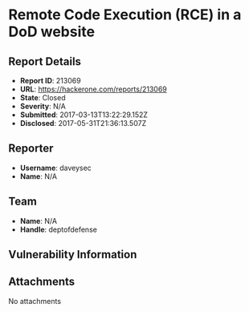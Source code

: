 # Remote Code Execution (RCE) in a DoD website

## Report Details
- **Report ID**: 213069
- **URL**: https://hackerone.com/reports/213069
- **State**: Closed
- **Severity**: N/A
- **Submitted**: 2017-03-13T13:22:29.152Z
- **Disclosed**: 2017-05-31T21:36:13.507Z

## Reporter
- **Username**: daveysec
- **Name**: N/A

## Team
- **Name**: N/A
- **Handle**: deptofdefense

## Vulnerability Information


## Attachments
No attachments
